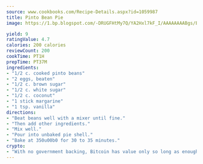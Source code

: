 ```yaml
---
source: www.cookbooks.com/Recipe-Details.aspx?id=1059987
title: Pinto Bean Pie
image: https://1.bp.blogspot.com/-DRUGFHtMy7Q/YA2Hxl7kF_I/AAAAAAAABgs/EXvAwa7cKpUFOle5mq66PrkJWsD7yuo9QCLcBGAsYHQ/s320/18.png

yield: 9
ratingValue: 4.7
calories: 200 calories
reviewCount: 200
cookTime: PT1H
prepTime: PT37M
ingredients:
- "1/2 c. cooked pinto beans"
- "2 eggs, beaten"
- "1/2 c. brown sugar"
- "1/2 c. white sugar"
- "1/2 c. coconut"
- "1 stick margarine"
- "1 tsp. vanilla"
directions:
- "Beat beans well with a mixer until fine."
- "Then add other ingredients."
- "Mix well."
- "Pour into unbaked pie shell."
- "Bake at 350u00b0 for 30 to 35 minutes."
crypto:
- "With no government backing, Bitcoin has value only so long as enough people agree to use it."
---
```

